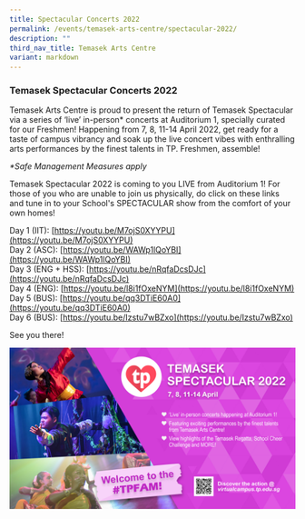```yaml
---
title: Spectacular Concerts 2022
permalink: /events/temasek-arts-centre/spectacular-2022/
description: ""
third_nav_title: Temasek Arts Centre
variant: markdown
---
```

### <a id="spectacular"></a>Temasek Spectacular Concerts 2022

Temasek Arts Centre is proud to present the return of Temasek Spectacular via a series of ‘live’ in-person* concerts at Auditorium 1, specially curated for our Freshmen! Happening from 7, 8, 11-14 April 2022, get ready for a taste of campus vibrancy and soak up the live concert vibes with enthralling arts performances by the finest talents in TP. Freshmen, assemble! 

_*Safe Management Measures apply_  

Temasek Spectacular 2022 is coming to you LIVE from Auditorium 1! For those of you who are unable to join us physically, do click on these links and tune in to your School's SPECTACULAR show from the comfort of your own homes!

Day 1 (IIT):&nbsp;[https://youtu.be/M7ojS0XYYPU](https://youtu.be/M7ojS0XYYPU)  
Day 2 (ASC): [https://youtu.be/WAWp1lQoYBI](https://youtu.be/WAWp1lQoYBI)  
Day 3 (ENG + HSS):&nbsp;[https://youtu.be/nRqfaDcsDJc](https://youtu.be/nRqfaDcsDJc)  
Day 4 (ENG): [https://youtu.be/l8i1fOxeNYM](https://youtu.be/l8i1fOxeNYM)  
Day 5 (BUS): [https://youtu.be/qq3DTiE60A0](https://youtu.be/qq3DTiE60A0)  
Day 6 (BUS):&nbsp;[https://youtu.be/Izstu7wBZxo](https://youtu.be/Izstu7wBZxo)  

See you there!

![Temasek Spectacular](/images/Temasek%20Spectacular%20(3)_2625px%20by%201479px.jpg)